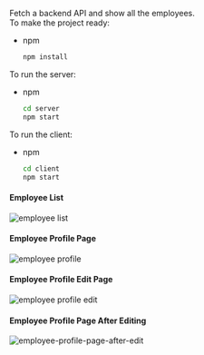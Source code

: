 Fetch a backend API and show all the employees. <br>
To make the project ready:
* npm
  ```sh
  npm install
  ```
To run the server:
* npm
  ```sh
  cd server
  npm start
  ```
To run the client:
* npm
  ```sh
  cd client
  npm start
  ```
#### Employee List
![employee list](https://github.com/Y3454R/project/blob/main/Screenshots/employees.png)

#### Employee Profile Page
![employee profile](https://github.com/Y3454R/project/blob/main/Screenshots/employee-profile-page.png)

#### Employee Profile Edit Page
![employee profile edit](https://github.com/Y3454R/project/blob/Screenshots/main/edit-employee-info-page.png)

#### Employee Profile Page After Editing
![employee-profile-page-after-edit](https://github.com/Y3454R/project/blob/main/Screenshots/employee-profile-page-after-edit.png)